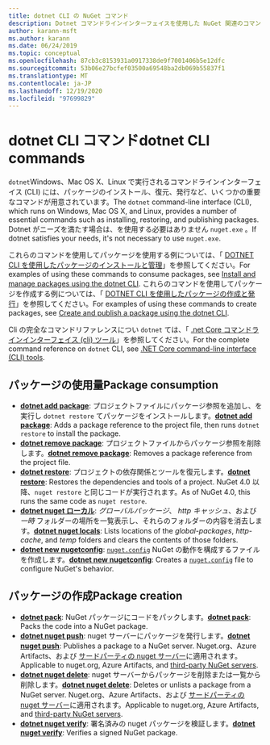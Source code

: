 ```yaml
---
title: dotnet CLI の NuGet コマンド
description: Dotnet コマンドラインインターフェイスを使用した NuGet 関連のコマンドの短いリファレンスです。
author: karann-msft
ms.author: karann
ms.date: 06/24/2019
ms.topic: conceptual
ms.openlocfilehash: 87cb3c8153931a0917338de9f7001406b5e12dfc
ms.sourcegitcommit: 53b06e27bcfef03500a69548ba2db069b55837f1
ms.translationtype: MT
ms.contentlocale: ja-JP
ms.lasthandoff: 12/19/2020
ms.locfileid: "97699829"
---
```

# <a name="dotnet-cli-commands"></a><span data-ttu-id="1611b-103">dotnet CLI コマンド</span><span class="sxs-lookup"><span data-stu-id="1611b-103">dotnet CLI commands</span></span>

<span data-ttu-id="1611b-104">`dotnet`Windows、Mac OS X、Linux で実行されるコマンドラインインターフェイス (CLI) には、パッケージのインストール、復元、発行など、いくつかの重要なコマンドが用意されています。</span><span class="sxs-lookup"><span data-stu-id="1611b-104">The `dotnet` command-line interface (CLI), which runs on Windows, Mac OS X, and Linux, provides a number of essential commands such as installing, restoring, and publishing packages.</span></span> <span data-ttu-id="1611b-105">Dotnet がニーズを満たす場合は、を使用する必要はありません `nuget.exe` 。</span><span class="sxs-lookup"><span data-stu-id="1611b-105">If dotnet satisfies your needs, it's not necessary to use `nuget.exe`.</span></span>

<span data-ttu-id="1611b-106">これらのコマンドを使用してパッケージを使用する例については、「 [DOTNET CLI を使用したパッケージのインストールと管理](../consume-packages/install-use-packages-dotnet-cli.md)」を参照してください。</span><span class="sxs-lookup"><span data-stu-id="1611b-106">For examples of using these commands to consume packages, see [Install and manage packages using the dotnet CLI](../consume-packages/install-use-packages-dotnet-cli.md).</span></span> <span data-ttu-id="1611b-107">これらのコマンドを使用してパッケージを作成する例については、「 [DOTNET CLI を使用したパッケージの作成と発行](../quickstart/create-and-publish-a-package-using-the-dotnet-cli.md)」を参照してください。</span><span class="sxs-lookup"><span data-stu-id="1611b-107">For examples of using these commands to create packages, see [Create and publish a package using the dotnet CLI](../quickstart/create-and-publish-a-package-using-the-dotnet-cli.md).</span></span>

<span data-ttu-id="1611b-108">Cli の完全なコマンドリファレンスについ `dotnet` ては、「 [.net Core コマンドラインインターフェイス (cli) ツール](/dotnet/core/tools/?tabs=netcore2x)」を参照してください。</span><span class="sxs-lookup"><span data-stu-id="1611b-108">For the complete command reference on `dotnet` CLI, see [.NET Core command-line interface (CLI) tools](/dotnet/core/tools/?tabs=netcore2x).</span></span>

## <a name="package-consumption"></a><span data-ttu-id="1611b-109">パッケージの使用量</span><span class="sxs-lookup"><span data-stu-id="1611b-109">Package consumption</span></span>

- <span data-ttu-id="1611b-110">[**dotnet add package**](/dotnet/core/tools/dotnet-add-package): プロジェクトファイルにパッケージ参照を追加し、を実行し `dotnet restore` てパッケージをインストールします。</span><span class="sxs-lookup"><span data-stu-id="1611b-110">[**dotnet add package**](/dotnet/core/tools/dotnet-add-package): Adds a package reference to the project file, then runs `dotnet restore` to install the package.</span></span>
- <span data-ttu-id="1611b-111">[**dotnet remove package**](/dotnet/core/tools/dotnet-remove-package): プロジェクトファイルからパッケージ参照を削除します。</span><span class="sxs-lookup"><span data-stu-id="1611b-111">[**dotnet remove package**](/dotnet/core/tools/dotnet-remove-package): Removes a package reference from the project file.</span></span>
- <span data-ttu-id="1611b-112">[**dotnet restore**](/dotnet/core/tools/dotnet-restore?tabs=netcore2x): プロジェクトの依存関係とツールを復元します。</span><span class="sxs-lookup"><span data-stu-id="1611b-112">[**dotnet restore**](/dotnet/core/tools/dotnet-restore?tabs=netcore2x): Restores the dependencies and tools of a project.</span></span> <span data-ttu-id="1611b-113">NuGet 4.0 以降、`nuget restore` と同じコードが実行されます。</span><span class="sxs-lookup"><span data-stu-id="1611b-113">As of NuGet 4.0, this runs the same code as `nuget restore`.</span></span>
- <span data-ttu-id="1611b-114">[**dotnet nuget ローカル**](/dotnet/core/tools/dotnet-nuget-locals): *グローバルパッケージ*、 *http キャッシュ*、および *一時* フォルダーの場所を一覧表示し、それらのフォルダーの内容を消去します。</span><span class="sxs-lookup"><span data-stu-id="1611b-114">[**dotnet nuget locals**](/dotnet/core/tools/dotnet-nuget-locals): Lists locations of the *global-packages*, *http-cache*, and *temp* folders and clears the contents of those folders.</span></span>
- <span data-ttu-id="1611b-115">[**dotnet new nugetconfig**](/dotnet/core/tools/dotnet-new): [`nuget.config`](../reference/nuget-config-file.md) NuGet の動作を構成するファイルを作成します。</span><span class="sxs-lookup"><span data-stu-id="1611b-115">[**dotnet new nugetconfig**](/dotnet/core/tools/dotnet-new): Creates a [`nuget.config`](../reference/nuget-config-file.md) file to configure NuGet's behavior.</span></span>

## <a name="package-creation"></a><span data-ttu-id="1611b-116">パッケージの作成</span><span class="sxs-lookup"><span data-stu-id="1611b-116">Package creation</span></span>

- <span data-ttu-id="1611b-117">[**dotnet pack**](/dotnet/core/tools/dotnet-pack?tabs=netcore2x): NuGet パッケージにコードをパックします。</span><span class="sxs-lookup"><span data-stu-id="1611b-117">[**dotnet pack**](/dotnet/core/tools/dotnet-pack?tabs=netcore2x): Packs the code into a NuGet package.</span></span>
- <span data-ttu-id="1611b-118">[**dotnet nuget push**](/dotnet/core/tools/dotnet-nuget-push): nuget サーバーにパッケージを発行します。</span><span class="sxs-lookup"><span data-stu-id="1611b-118">[**dotnet nuget push**](/dotnet/core/tools/dotnet-nuget-push): Publishes a package to a NuGet server.</span></span> <span data-ttu-id="1611b-119">Nuget.org、Azure Artifacts、および [サードパーティの nuget サーバー](../hosting-packages/overview.md)に適用されます。</span><span class="sxs-lookup"><span data-stu-id="1611b-119">Applicable to nuget.org, Azure Artifacts, and [third-party NuGet servers](../hosting-packages/overview.md).</span></span>
- <span data-ttu-id="1611b-120">[**dotnet nuget delete**](/dotnet/core/tools/dotnet-nuget-delete): nuget サーバーからパッケージを削除または一覧から削除します。</span><span class="sxs-lookup"><span data-stu-id="1611b-120">[**dotnet nuget delete**](/dotnet/core/tools/dotnet-nuget-delete): Deletes or unlists a package from a NuGet server.</span></span> <span data-ttu-id="1611b-121">Nuget.org、Azure Artifacts、および [サードパーティの nuget サーバー](../hosting-packages/overview.md)に適用されます。</span><span class="sxs-lookup"><span data-stu-id="1611b-121">Applicable to nuget.org, Azure Artifacts, and [third-party NuGet servers](../hosting-packages/overview.md).</span></span>
- <span data-ttu-id="1611b-122">[**dotnet nuget verify**](/dotnet/core/tools/dotnet-nuget-verify): 署名済みの nuget パッケージを検証します。</span><span class="sxs-lookup"><span data-stu-id="1611b-122">[**dotnet nuget verify**](/dotnet/core/tools/dotnet-nuget-verify): Verifies a signed NuGet package.</span></span>
